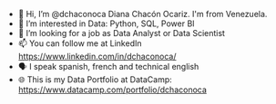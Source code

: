 - 👋 Hi, I’m @dchaconoca Diana Chacón Ocariz. I'm from Venezuela.
- 👀 I’m interested in Data: Python, SQL, Power BI
- 💞️ I’m looking for a job as Data Analyst or Data Scientist
- 📫 You can follow me at LinkedIn https://www.linkedin.com/in/dchaconoca/
- 🗣 I speak spanish, french and technical english
- :globe_with_meridians: This is my Data Portfolio at DataCamp: https://www.datacamp.com/portfolio/dchaconoca

